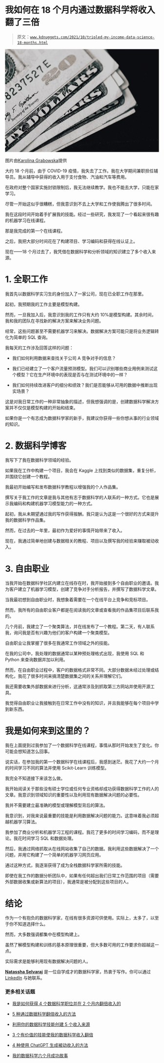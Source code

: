 # 我如何在 18 个月内通过数据科学将收入翻了三倍

> 原文：[`www.kdnuggets.com/2021/10/tripled-my-income-data-science-18-months.html`](https://www.kdnuggets.com/2021/10/tripled-my-income-data-science-18-months.html)

![我如何在 18 个月内通过数据科学将收入翻了三倍](img/2ec941d0f87f4bc11aec36dc8fc677f2.png)

图片由[Karolina Grabowska](https://www.pexels.com/photo/pile-of-american-paper-money-on-black-surface-4386379/)提供

大约 18 个月前，由于 COVID-19 疫情，我失去了工作。我在大学期间兼职担任辅导员。我从辅导中获得的收入用于支付食物、汽油和汽车等费用。

在政府对整个国家实施封锁限制后，我无法继续教学。我也不能去大学，只能在家学习。

尽管一开始这似乎很糟糕，但我意识到不去上大学和工作使我腾出了很多时间。

我在这段时间开始着手扩展我的技能。经过一些研究，我发现了一个看起来很有趣的机器学习在线课程。

那是我完成的第一个在线课程。

之后，我把大部分时间花在了构建项目、学习编码和获得在线认证上。

现在——18 个月过去了，我凭借在数据科学和分析领域的知识建立了多个收入来源。

# 1\. 全职工作

我首先以数据科学实习生的身份加入了一家公司，现在已全职工作在那里。

起初，我预期我的工作主要是模型构建。

然而，一旦我加入后，我意识到我的工作只有大约 10%是模型构建。其余时间，我和我的团队在寻找新的解决方案来解决业务问题。

经常，这些问题甚至不需要机器学习来解决。数据解决方案可能只是将业务逻辑转化为简单的 SQL 查询。

我每天的工作涉及回答这样的问题：

+   我们如何利用数据来查找关于公司 A 竞争对手的信息？

+   我们已经建立了一个客户流量预测模型。我们可以识别哪些商业用例来测试这个模型？它在生产环境中的表现是否与在测试环境中的一样？

+   我们如何持续改进客户的细分和绩效？我们是否能够从可用的数据中推断出现实场景？

这是对我日常工作的一种非常抽象的描述，但我想强调的是，创建数据科学解决方案并不仅仅是模型构建的开始和结束。

如果你是一个有志成为数据科学家的新手，我建议你获得一些你想从事的行业领域的知识。

# 2\. 数据科学博客

我写下了我在数据科学领域的经验。

如果我在工作中构建一个项目，我会在 Kaggle 上找到类似的数据集，重复分析，并围绕它创建一个教程。

我最初开始编写和发布数据科学教程以增强我的个人作品集。

撰写关于我工作的文章是我与其他有志于数据科学的人联系的一种方式。它也是展示我编码和构建机器学习模型能力的一种方式。

起初，我从未期望通过我的写作获得报酬。我只是认为这是一个很好的方式来提升我的数据科学作品集。

然而，在过去的一年里，最初作为爱好的事情开始带来了收入。

现在，我通过简单地创建与数据相关的教程、项目以及撰写我的经验来赚取被动收入。

# 3\. 自由职业

当我开始在数据科学社区内建立在线存在时，我开始接到多个自由职业的邀请。我为客户建立了机器学习模型，创建了竞争对手分析报告，并撰写了数据科学文章。

当我最初想到自由职业时，我想象着需要在一个在线平台上竞争和竞标项目。

然而，我所有的自由职业客户都是在阅读我的文章或查看我的作品集项目后联系我的。

几个月前，我建立了一个聚类算法，并在线发布了一个教程。第二天，有人联系我，询问我是否有兴趣为他们的客户构建一个聚类模型。

自由职业让我掌握了很多在我通常工作领域之外的技能。

在我的公司中，我处理的数据通常以某种预处理格式出现，我使用 SQL 和 Python 来查询数据并加以利用。

然而，在自由职业过程中，客户的数据格式非常不同。大部分数据未经过处理或结构化，我花了很多时间来搞清楚数据集之间的关系并理解它们。

我还需要收集外部数据来进行分析，这通常涉及到抓取第三方网站并使用开源工具。

我觉得自由职业让我接触到在日常工作中没有的知识，并且我能够在每个项目中学到新东西。

# 我是如何来到这里的？

我在上面提到过我参加了一个数据科学在线课程，事情从那时开始发生了变化。你可能会想知道怎么回事。

说实话，在参加我的第一个数据科学在线课程后，我感到迷茫。我花了大约一个月的时间学习不同的算法并使用 Scikit-Learn 训练模型。

我完全不知道接下来该怎么做。

我开始阅读关于那些没有硕士学位或任何专业资格却成功获得数据科学工作的人的文章。我意识到领域知识的重要性以及利用现有数据解决问题的必要性。

我并不需要建立最准确的模型或理解模型背后的算法。

我意识到，对我来说最重要的技能是利用数据解决问题的能力。这意味着我必须超越机器学习算法。

我参加了商业分析和机器学习工程的课程。我花了更多的时间学习编码，而不是理论。我花时间学习 SQL 和数据处理。

然后，我通过网络抓取从在线网站收集了自己的数据。我利用这些数据解决了一个问题，并用它构建了一个简单的机器学习网页应用。

通过这种方式，我逐渐获得了成为全栈数据科学家所需的技能。

即使在我工作的数据分析团队中，如果有任何超出我们日常工作范围的项目（需要外部数据收集或新算法的项目），我通常是被分配到这些项目的人。

# 结论

作为一个有抱负的数据科学家，在线有很多资源可供使用。实际上，太多了，以至于你不知道选择什么。

然而，大多数强调都集中在模型构建上。

虽然了解模型构建和训练的基本原理很重要，但大多数可用的工作要求你超越这一点。

实际需求是能够利用现有数据解决问题的人。

**[Natassha Selvaraj](https://www.natasshaselvaraj.com/)** 是一位自学成才的数据科学家，热衷于写作。你可以通过 [LinkedIn](https://www.linkedin.com/in/natassha-selvaraj-33430717a/) 与她联系。

### 更多相关话题

+   [我是如何获得 4 个数据科学职位并在 2 个月内翻倍收入的](https://www.kdnuggets.com/2021/01/data-science-offers-doubled-income-2-months.html)

+   [5 种通过数据科学翻倍收入的方法](https://www.kdnuggets.com/2022/05/5-ways-double-income-data-science.html)

+   [利用你的数据科学技能创建 5 个收入来源](https://www.kdnuggets.com/2023/03/data-science-skills-create-5-streams-income.html)

+   [3 个有价值的技能使我的数据科学收入翻倍](https://www.kdnuggets.com/2022/10/3-valuable-skills-doubled-income-data-scientist.html)

+   [4 种使用 ChatGPT 生成被动收入的方法](https://www.kdnuggets.com/2023/03/4-ways-generate-passive-income-chatgpt.html)

+   [我的数据科学六个月成功故事](https://www.kdnuggets.com/2023/04/data-science-six-months-success-story.html)
